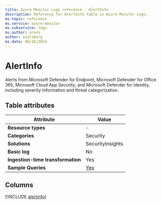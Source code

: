 ```yaml
---
title: Azure Monitor Logs reference - AlertInfo
description: Reference for AlertInfo table in Azure Monitor Logs.
ms.topic: reference
ms.service: azure-monitor
ms.subservice: logs
ms.author: orens
author: osalzberg
ms.date: 09/16/2024
---
```


# AlertInfo

Alerts from Microsoft Defender for Endpoint, Microsoft Defender for Office 365, Microsoft Cloud App Security, and Microsoft Defender for Identity, including severity information and threat categorization.


## Table attributes

|Attribute|Value|
|---|---|
|**Resource types**|-|
|**Categories**|Security|
|**Solutions**| SecurityInsights|
|**Basic log**|No|
|**Ingestion-time transformation**|Yes|
|**Sample Queries**|[Yes](/azure/azure-monitor/reference/queries/alertinfo)|



## Columns
  
[!INCLUDE [alertinfo](~/reusable-content/ce-skilling/azure/includes/azure-monitor/reference/tables/alertinfo-include.md)]
